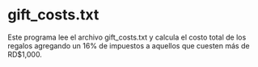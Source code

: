 # gift_costs.txt
Este programa lee el archivo gift_costs.txt y calcula el costo total de los regalos agregando un 16% de impuestos a aquellos que cuesten más de RD$1,000.
